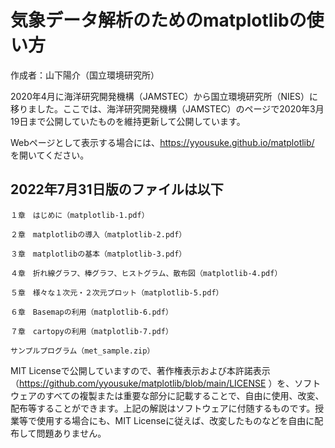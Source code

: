 # 気象データ解析のためのmatplotlibの使い⽅

作成者：山下陽介（国立環境研究所）

2020年4月に海洋研究開発機構（JAMSTEC）から国立環境研究所（NIES）に移りました。ここでは、海洋研究開発機構（JAMSTEC）のページで2020年3月19日まで公開していたものを維持更新して公開しています。

Webページとして表示する場合には、https://yyousuke.github.io/matplotlib/ を開いてください。


## 2022年7月31日版のファイルは以下

    １章　はじめに（matplotlib-1.pdf）

    ２章　matplotlibの導入（matplotlib-2.pdf）

    ３章　matplotlibの基本（matplotlib-3.pdf）

    ４章　折れ線グラフ、棒グラフ、ヒストグラム、散布図（matplotlib-4.pdf）

    ５章　様々な１次元・２次元プロット（matplotlib-5.pdf）

    ６章　Basemapの利用（matplotlib-6.pdf）

    ７章　cartopyの利用（matplotlib-7.pdf）

    サンプルプログラム（met_sample.zip）

MIT Licenseで公開していますので、著作権表示および本許諾表示（https://github.com/yyousuke/matplotlib/blob/main/LICENSE ）を、ソフトウェアのすべての複製または重要な部分に記載することで、自由に使用、改変、配布等することができます。上記の解説はソフトウェアに付随するものです。授業等で使用する場合にも、MIT Licenseに従えば、改変したものなどを自由に配布して問題ありません。

